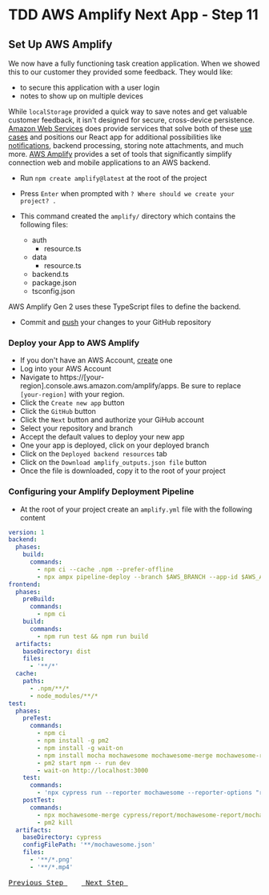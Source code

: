 # TDD AWS Amplify Next App - Step 11

## Set Up AWS Amplify

We now have a fully functioning task creation application. When we showed this to our customer they provided some feedback. They would like:

- to secure this application with a user login
- notes to show up on multiple devices

While `localStorage` provided a quick way to save notes and get valuable customer feedback, it isn't designed for secure, cross-device persistence. [Amazon Web Services](https://aws.amazon.com) does provide services that solve both of these [use cases](https://en.wikipedia.org/wiki/Use_case) and positions our React app for additional possibilities like [notifications](https://aws.amazon.com/sns), backend processing, storing note attachments, and much more. [AWS Amplify](https://aws.amazon.com/amplify) provides a set of tools that significantly simplify connection web and mobile applications to an AWS backend.

- Run `npm create amplify@latest` at the root of the project
- Press `Enter` when prompted with `? Where should we create your project? .`

- This command created the `amplify/` directory which contains the following files:
  - auth
    - resource.ts
  - data
    - resource.ts
  - backend.ts
  - package.json
  - tsconfig.json

AWS Amplify Gen 2 uses these TypeScript files to define the backend.

- Commit and [push](https://code.visualstudio.com/docs/sourcecontrol/intro-to-git#_pushing-and-pulling-remote-changes) your changes to your GitHub repository

### Deploy your App to AWS Amplify
- If you don't have an AWS Account, [create](https://aws.amazon.com/free/) one
- Log into your AWS Account
- Navigate to https://[your-region].console.aws.amazon.com/amplify/apps.  Be sure to replace `[your-region]` with your region.
- Click the `Create new app` button
- Click the `GitHub` button
- Click the `Next` button and authorize your GiHub account
- Select your repository and branch
- Accept the default values to deploy your new app
- One your app is deployed, click on your deployed branch
- Click on the `Deployed backend resources` tab
- Click on the `Download amplify_outputs.json file` button
- Once the file is downloaded, copy it to the root of your project

### Configuring your Amplify Deployment Pipeline
- At the root of your project create an `amplify.yml` file with the following content

```yml
version: 1
backend:
  phases:
    build:
      commands:
        - npm ci --cache .npm --prefer-offline
        - npx ampx pipeline-deploy --branch $AWS_BRANCH --app-id $AWS_APP_ID
frontend:
  phases:
    preBuild:
      commands:
        - npm ci
    build:
      commands:
        - npm run test && npm run build
  artifacts:
    baseDirectory: dist
    files:
      - '**/*'
  cache:
    paths:
      - .npm/**/*
      - node_modules/**/*
test:
  phases:
    preTest:
      commands:
        - npm ci
        - npm install -g pm2
        - npm install -g wait-on
        - npm install mocha mochawesome mochawesome-merge mochawesome-report-generator
        - pm2 start npm -- run dev
        - wait-on http://localhost:3000
    test:
      commands:
        - 'npx cypress run --reporter mochawesome --reporter-options "reportDir=cypress/report/mochawesome-report,overwrite=false,html=false,json=true,timestamp=mmddyyyy_HHMMss"'
    postTest:
      commands:
        - npx mochawesome-merge cypress/report/mochawesome-report/mochawesome*.json > cypress/report/mochawesome.json
        - pm2 kill
  artifacts:
    baseDirectory: cypress
    configFilePath: '**/mochawesome.json'
    files:
      - '**/*.png'
      - '**/*.mp4'
```

[<kbd> Previous Step </kbd>](https://github.com/pairing4good/tdd-next-amplify-gen2-tutorial/tree/010-step)&ensp;&ensp;&ensp;&ensp;[<kbd> Next Step </kbd>](https://github.com/pairing4good/tdd-next-amplify-gen2-tutorial/tree/012-step)
